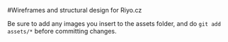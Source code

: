 #Wireframes and structural design for Riyo.cz

Be sure to add any images you insert to the assets folder, and do `git add assets/*` before committing changes. 